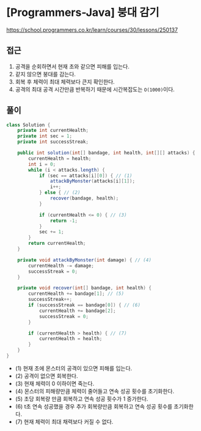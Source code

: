 [Programmers-Java] 붕대 감기
=
<https://school.programmers.co.kr/learn/courses/30/lessons/250137>


접근
--


1. 공격을 순회하면서 현재 초와 같으면 피해를 입는다.
2. 같지 않으면 붕대를 감는다.
3. 회복 후 체력이 최대 체력보다 큰지 확인한다.
4. 공격의 최대 공격 시간만큼 반복하기 때문에 시간복잡도는 `O(1000)`이다.


풀이
--



```java
class Solution {
    private int currentHealth;
    private int sec = 1;
    private int successStreak;

    public int solution(int[] bandage, int health, int[][] attacks) {
        currentHealth = health;
        int i = 0;
        while (i < attacks.length) {
            if (sec == attacks[i][0]) { // (1)
                attackByMonster(attacks[i][1]);
                i++;
            } else { // (2)
                recover(bandage, health);
            }

            if (currentHealth <= 0) { // (3)
                return -1;
            }
            sec += 1;
        }
        return currentHealth;
    }

    private void attackByMonster(int damage) { // (4)
        currentHealth -= damage;
        successStreak = 0;
    }

    private void recover(int[] bandage, int health) {
        currentHealth += bandage[1]; // (5)
        successStreak++;
        if (successStreak == bandage[0]) { // (6)
            currentHealth += bandage[2];
            successStreak = 0;
        }

        if (currentHealth > health) { // (7)
            currentHealth = health;
        }
    }
}
```


* (1) 현재 초에 몬스터의 공격이 있으면 피해를 입는다.
* (2) 공격이 없으면 회복한다.
* (3) 현재 체력이 0 이하이면 죽는다.
* (4) 몬스터의 피해량만큼 체력이 줄어들고 연속 성공 횟수를 초기화한다.
* (5) 초당 회복량 만큼 회복하고 연속 성공 횟수가 1 증가한다.
* (6) t초 연속 성공했을 경우 추가 회복량만큼 회복하고 연속 성공 횟수를 초기화한다.
* (7) 현재 체력이 최대 채력보다 커질 수 없다.
